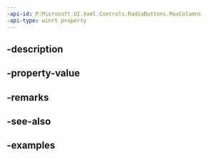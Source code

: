```yaml
---
-api-id: P:Microsoft.UI.Xaml.Controls.RadioButtons.MaxColumns
-api-type: winrt property
---
```


## -description

## -property-value

## -remarks

## -see-also

## -examples

